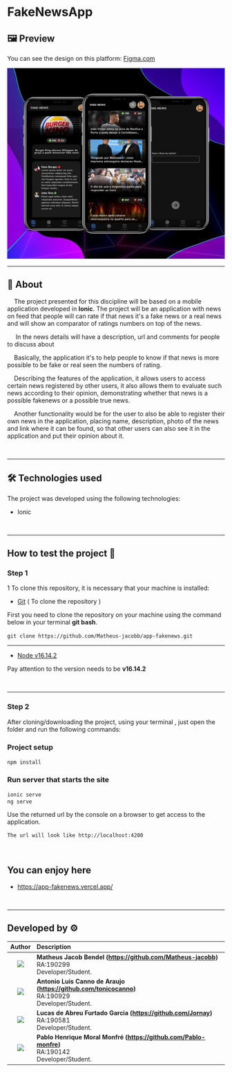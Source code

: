 # FakeNewsApp

## 🖼️ **Preview**
You can see the design on this platform: [Figma.com](https://www.figma.com/file/NcVEu1j4nLkyL3hcljvoqt/PA7---FAKENEWS-APP?node-id=32%3A135)

![img](src/assets/imgs/git_template.png)

---
## 📃 **About**

&nbsp;&nbsp;&nbsp;&nbsp;The project presented for this discipline will be based on a mobile application developed in **Ionic**. The project will be an application with news on feed that people will can rate if that news it's a fake news or a real news and will show an comparator of ratings numbers on top of the news.

&nbsp;&nbsp;&nbsp;&nbsp; In the news details will have a description, url and comments for people to discuss about

&nbsp;&nbsp;&nbsp;&nbsp;Basically, the application it's to help people to know if that news is more possible to be fake or real seen the numbers of rating.

&nbsp;&nbsp;&nbsp;&nbsp;Describing the features of the application, it allows users to access certain news registered by other users, it also allows them to evaluate such news according to their opinion, demonstrating whether that news is a possible fakenews or a possible true news.

&nbsp;&nbsp;&nbsp;&nbsp;Another functionality would be for the user to also be able to register their own news in the application, placing name, description, photo of the news and link where it can be found, so that other users can also see it in the application and put their opinion about it.

<br>

---

## 🛠 **Technologies used**

The project was developed using the following technologies:

- Ionic
 
<br>

---

## **How to test the project** 🔧

### **Step 1**

1 To clone this repository, it is necessary that your machine is installed:

- [Git](https://git-scm.com/downloads)&nbsp;( 
To clone the repository )

First you need to clone the repository on your machine using the command below in your terminal **git bash**.

`git clone https://github.com/Matheus-jacobb/app-fakenews.git`

---
 - [Node v16.14.2](https://nodejs.org/en/)

Pay attention to the version needs to be **v16.14.2**

<br>

---

### **Step 2**

After cloning/downloading the project, using your terminal , just open the folder and run the following commands:

### Project setup
```
npm install
```

### Run server that starts the site
```
ionic serve
ng serve
```

Use the returned  url by the console on a browser to get access to the application.
```
The url will look like http://localhost:4200
```
<br>

## **You can enjoy here** 
 - https://app-fakenews.vercel.app/
<br>

---

## Developed by ⚙

| Author | Description |
| :---: | :--- |
| <img src="https://avatars.githubusercontent.com/u/70240646?v=4" width="170"> | **Matheus Jacob Bendel (https://github.com/Matheus-jacobb)**<br>RA:190299<br> Developer/Student.<br> ||
<img src="https://avatars.githubusercontent.com/u/69996623?v=4" width="170"> | **Antonio Luis Canno de Araujo (https://github.com/tonicocanno)**<br>RA:190929<br>  Developer/Student.<br> ||
<img src="https://avatars.githubusercontent.com/u/52716819?v=4" width="170"> | **Lucas de Abreu Furtado Garcia (https://github.com/Jornay)**<br>RA:190581<br> Developer/Student.<br> ||
<img src="https://png.pngtree.com/element_our/20200610/ourlarge/pngtree-character-default-avatar-image_2237203.jpg" width="170"> | **Pablo Henrique Moral Monfré  (https://github.com/Pablo-monfre)**<br>RA:190142<br>  Developer/Student.<br> ||
